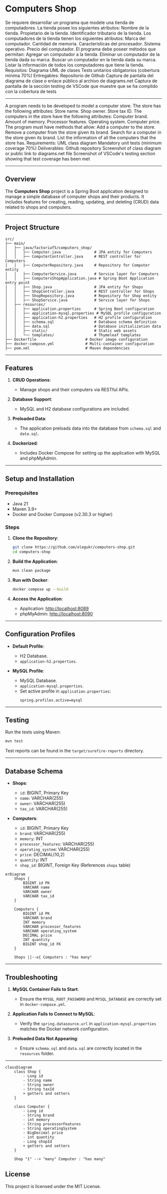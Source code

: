 
# Computers Shop

Se requiere desarrollar un programa que modele una tienda de computadores. La tienda posee los siguientes atributos:
Nombre de la tienda.
Propietario de la tienda.
Identificador tributario de la tienda.
Los computadores de la tienda tienen los siguientes atributos:
Marca del computador.
Cantidad de memoria.
Características del procesador.
Sistema operativo.
Precio del computador.
El programa debe poseer métodos que permitan:
Agregar un computador a la tienda.
Eliminar un computador de la tienda dada su marca.
Buscar un computador en la tienda dada su marca.
Listar la información de todos los computadores que tiene la tienda.
Requisitos:
Diagrama UML de clases
Tests unitarios obligatorios (cobertura mínima 70%)
Entregables:
Repositorio de Github
Captura de pantalla del diagrama de clase o enlace público al archivo de diagrams.net
Captura de pantalla de la sección testing de VSCode que muestre que se ha complido con la cobertura de tests

---

A program needs to be developed to model a computer store. The store has the following attributes:
Store name.
Shop owner.
Store tax ID.
The computers in the store have the following attributes:
Computer brand.
Amount of memory.
Processor features.
Operating system.
Computer price.
The program must have methods that allow:
Add a computer to the store.
Remove a computer from the store given its brand.
Search for a computer in the store given its brand.
List the information of all the computers that the store has.
Requirements:
UML class diagram
Mandatory unit tests (minimum coverage 70%)
Deliverables:
Github repository
Screenshot of class diagram or public link to diagrams.net file
Screenshot of VSCode's testing section showing that test coverage has been met

---


## Overview

The **Computers Shop** project is a Spring Boot application designed to manage a simple database of computer shops and their products. It includes features for creating, reading, updating, and deleting (CRUD) data related to shops and computers.

---

## Project Structure

```
src/
├── main/
│   ├── java/factoriaf5/computers_shop/
│   │   ├── Computer.java               # JPA entity for Computers
│   │   ├── ComputerController.java     # REST controller for Computers
│   │   ├── ComputerRepository.java     # Repository for Computer entity
│   │   ├── ComputerService.java        # Service layer for Computers
│   │   ├── ComputersShopApplication.java # Spring Boot Application entry point
│   │   ├── Shop.java                   # JPA entity for Shops
│   │   ├── ShopController.java         # REST controller for Shops
│   │   ├── ShopRepository.java         # Repository for Shop entity
│   │   ├── ShopService.java            # Service layer for Shops
│   ├── resources/
│   │   ├── application.properties      # Spring Boot configuration
│   │   ├── application-mysql.properties # MySQL profile configuration
│   │   ├── application-h2.properties   # H2 profile configuration
│   │   ├── schema.sql                  # Database schema definition
│   │   ├── data.sql                    # Database initialization data
│   │   ├── static/                     # Static web assets
│   │   └── templates/                  # Thymeleaf templates
├── Dockerfile                      # Docker image configuration
├── docker-compose.yml              # Multi-container configuration
├── pom.xml                         # Maven dependencies
```

---

## Features

1. **CRUD Operations**:
   - Manage shops and their computers via RESTful APIs.

2. **Database Support**:
   - MySQL and H2 database configurations are included.

3. **Preloaded Data**:
   - The application preloads data into the database from `schema.sql` and `data.sql`.

4. **Dockerized**:
   - Includes Docker Compose for setting up the application with MySQL and phpMyAdmin.

---

## Setup and Installation

### Prerequisites

- Java 21
- Maven 3.9+
- Docker and Docker Compose (v2.30.3 or higher)

### Steps

1. **Clone the Repository**:
   ```bash
   git clone https://github.com/olegukr/computers-shop.git
   cd computers-shop
   ```

2. **Build the Application**:
   ```bash
   mvn clean package
   ```

3. **Run with Docker**:
   ```bash
   docker compose up --build
   ```

4. **Access the Application**:
   - Application: [http://localhost:8089](http://localhost:8089)
   - phpMyAdmin: [http://localhost:8090](http://localhost:8090)

---

## Configuration Profiles

- **Default Profile**:
  - H2 Database.
  - `application-h2.properties`.

- **MySQL Profile**:
  - MySQL Database.
  - `application-mysql.properties`.
  - Set active profile in `application.properties`:
    ```properties
    spring.profiles.active=mysql
    ```

---

## Testing

Run the tests using Maven:
```bash
mvn test
```

Test reports can be found in the `target/surefire-reports` directory.

---

## Database Schema

- **Shops**:
  - `id`: BIGINT, Primary Key
  - `name`: VARCHAR(255)
  - `owner`: VARCHAR(255)
  - `tax_id`: VARCHAR(255)

- **Computers**:
  - `id`: BIGINT, Primary Key
  - `brand`: VARCHAR(255)
  - `memory`: INT
  - `processor_features`: VARCHAR(255)
  - `operating_system`: VARCHAR(255)
  - `price`: DECIMAL(10,2)
  - `quantity`: INT
  - `shop_id`: BIGINT, Foreign Key (References `shops` table)


```mermaid
erDiagram
    Shops {
        BIGINT id PK
        VARCHAR name
        VARCHAR owner
        VARCHAR tax_id
    }
    
    Computers {
        BIGINT id PK
        VARCHAR brand
        INT memory
        VARCHAR processor_features
        VARCHAR operating_system
        DECIMAL price
        INT quantity
        BIGINT shop_id FK
    }
    
    Shops ||--o{ Computers : "has many"
```
---

## Troubleshooting

1. **MySQL Container Fails to Start**:
   - Ensure the `MYSQL_ROOT_PASSWORD` and `MYSQL_DATABASE` are correctly set in `docker-compose.yml`.

2. **Application Fails to Connect to MySQL**:
   - Verify the `spring.datasource.url` in `application-mysql.properties` matches the Docker network configuration.

3. **Preloaded Data Not Appearing**:
   - Ensure `schema.sql` and `data.sql` are correctly located in the `resources` folder.

---

```mermaid
classDiagram
    class Shop {
        - Long id
        - String name
        - String owner
        - String taxId
        + getters and setters
    }

    class Computer {
        - Long id
        - String brand
        - int memory
        - String processorFeatures
        - String operatingSystem
        - BigDecimal price
        - int quantity
        - Long shopId
        + getters and setters
    }

    Shop "1" --> "many" Computer : "has many"
```

## License

This project is licensed under the MIT License.